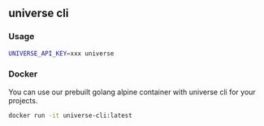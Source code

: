## universe cli
### Usage
```sh
UNIVERSE_API_KEY=xxx universe
```
### Docker
You can use our prebuilt golang alpine container with universe cli for your projects.   
```sh
docker run -it universe-cli:latest
```